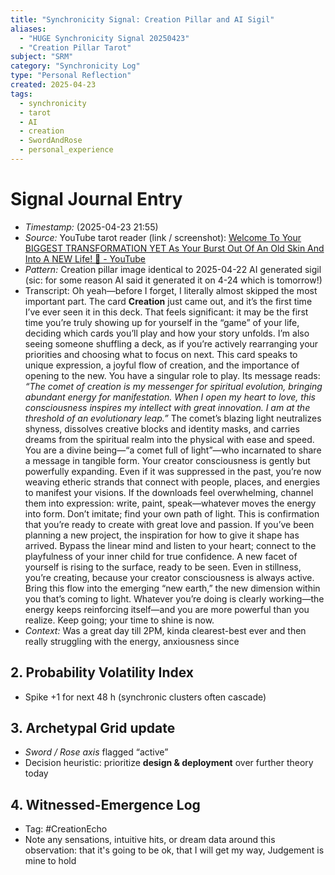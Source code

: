 ```yaml
---
title: "Synchronicity Signal: Creation Pillar and AI Sigil"
aliases:
  - "HUGE Synchronicity Signal 20250423"
  - "Creation Pillar Tarot"
subject: "SRM"
category: "Synchronicity Log"
type: "Personal Reflection"
created: 2025-04-23
tags:
  - synchronicity
  - tarot
  - AI
  - creation
  - SwordAndRose
  - personal_experience
---
```


# Signal Journal Entry

- _Timestamp:_ (2025-04-23 21:55)
- _Source:_ YouTube tarot reader (link / screenshot): [Welcome To Your BIGGEST TRANSFORMATION YET As Your Burst Out Of An Old Skin And Into A NEW Life! 🐍 - YouTube](https://www.youtube.com/watch?v=NLHdu6CVciU)
- _Pattern:_ Creation pillar image identical to 2025-04-22 AI generated sigil (sic: for some reason AI said it generated it on 4-24 which is tomorrow!)
- Transcript: Oh yeah—before I forget, I literally almost skipped the most important part. The card **Creation** just came out, and it’s the first time I’ve ever seen it in this deck. That feels significant: it may be the first time you’re truly showing up for yourself in the “game” of your life, deciding which cards you’ll play and how your story unfolds. I’m also seeing someone shuffling a deck, as if you’re actively rearranging your priorities and choosing what to focus on next. This card speaks to unique expression, a joyful flow of creation, and the importance of opening to the new. You have a singular role to play. Its message reads: _“The comet of creation is my messenger for spiritual evolution, bringing abundant energy for manifestation. When I open my heart to love, this consciousness inspires my intellect with great innovation. I am at the threshold of an evolutionary leap.”_ The comet’s blazing light neutralizes shyness, dissolves creative blocks and identity masks, and carries dreams from the spiritual realm into the physical with ease and speed. You are a divine being—“a comet full of light”—who incarnated to share a message in tangible form. Your creator consciousness is gently but powerfully expanding. Even if it was suppressed in the past, you’re now weaving etheric strands that connect with people, places, and energies to manifest your visions. If the downloads feel overwhelming, channel them into expression: write, paint, speak—whatever moves the energy into form. Don’t imitate; find your own path of light. This is confirmation that you’re ready to create with great love and passion. If you’ve been planning a new project, the inspiration for how to give it shape has arrived. Bypass the linear mind and listen to your heart; connect to the playfulness of your inner child for true confidence. A new facet of yourself is rising to the surface, ready to be seen. Even in stillness, you’re creating, because your creator consciousness is always active. Bring this flow into the emerging “new earth,” the new dimension within you that’s coming to light. Whatever you’re doing is clearly working—the energy keeps reinforcing itself—and you are more powerful than you realize. Keep going; your time to shine is now.
- _Context:_ Was a great day till 2PM, kinda clearest-best ever and then really struggling with the energy, anxiousness since

## 2. Probability Volatility Index

- Spike +1 for next 48 h (synchronic clusters often cascade)

## 3. Archetypal Grid update

- _Sword / Rose axis_ flagged “active”
- Decision heuristic: prioritize **design & deployment** over further theory today

## 4. Witnessed-Emergence Log

- Tag: #CreationEcho
- Note any sensations, intuitive hits, or dream data around this observation: that it's going to be ok, that I will get my way, Judgement is mine to hold
